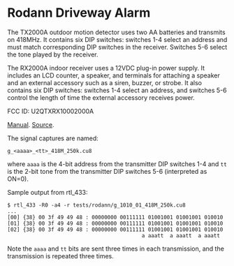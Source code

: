 # Rodann Driveway Alarm

The TX2000A outdoor motion detector uses two AA batteries and transmits on
418MHz.  It contains six DIP switches: switches 1-4 select an address and
must match corresponding DIP switches in the receiver.  Switches 5-6 select
the tone played by the receiver.

The RX2000A indoor receiver uses a 12VDC plug-in power supply.  It includes
an LCD counter, a speaker, and terminals for attaching a speaker and an
external accessory such as a siren, buzzer, or strobe.  It also contains
six DIP switches: switches 1-4 select an address, and switches 5-6 control
the length of time the external accessory receives power.

FCC ID: U2QTXRX10002000A

[Manual](https://doorannounce.com/wp-content/uploads/2020/01/TXRX2000A-Instructions.pdf).
[Source](https://doorannounce.com/rodann-products/driveway-alarms/).

The signal captures are named:

    g_<aaaa>_<tt>_418M_250k.cu8

where `aaaa` is the 4-bit address from the transmitter DIP switches 1-4 and
`tt` is the 2-bit tone from the transmitter DIP switches 5-6 (interpreted
as ON=0).

Sample output from rtl_433:

    $ rtl_433 -R0 -a4 -r tests/rodann/g_1010_01_418M_250k.cu8
    ...
    [00] {38} 00 3f 49 49 48 : 00000000 00111111 01001001 01001001 010010
    [01] {38} 00 3f 49 49 48 : 00000000 00111111 01001001 01001001 010010
    [02] {38} 00 3f 49 49 48 : 00000000 00111111 01001001 01001001 010010
                                               a aaatt  a aaatt  a aaatt

Note the `aaaa` and `tt` bits are sent three times in each transmission,
and the transmission is repeated three times.
